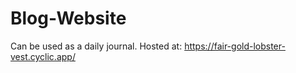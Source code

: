 # Blog-Website
Can be used as a daily journal.
Hosted at: https://fair-gold-lobster-vest.cyclic.app/
